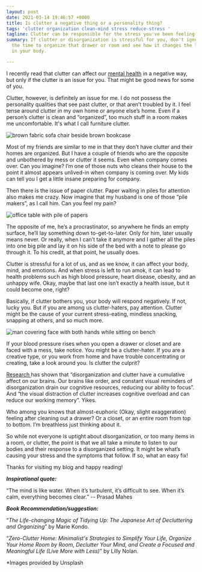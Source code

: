 ```yaml
---
layout: post
date: 2021-03-14 19:46:57 +0000
title: Is clutter a negative thing or a personality thing?
tags: 'clutter organization clean-mind stress reduce-stress '
tagline: Clutter can be responsible for the stress you've been feeling.
summary: If clutter or disorganization is stressful for you, don't ignore it. Take
  the time to organize that drawer or room and see how it changes the level of stress
  in your body.

---
```


I recently read that clutter can affect our [mental health](https://www.verywellmind.com/psychology-of-a-messy-room-4171244 "mental health") in a negative way, but only if the clutter is an issue for you. That might be good news for some of you.

Clutter, however, is definitely an issue for me. I do not possess the personality qualities that see past clutter, or that aren’t troubled by it. I feel tense around clutter in my own home or anyone else’s home. Even if a person’s clutter is clean and “organized”, too much stuff in a room makes me uncomfortable. It's what I call furniture clutter.

![brown fabric sofa chair beside brown bookcase](https://images.unsplash.com/photo-1551133990-70307d02dc94?ixid=MXwxMjA3fDB8MHxzZWFyY2h8MTB8fHJvb20lMjBvZiUyMGZ1cm5pdHVyZXxlbnwwfHwwfA%3D%3D&ixlib=rb-1.2.1&w=1000&q=80)

Most of my friends are similar to me in that they don’t have clutter and their homes are organized. But I have a couple of friends who are the opposite and unbothered by mess or clutter it seems. Even when company comes over. Can you imagine? I’m one of those nuts who cleans their house to the point it almost appears unlived-in when company is coming over. My kids can tell you I get a little insane preparing for company.

Then there is the issue of paper clutter. Paper waiting in piles for attention also makes me crazy. Now imagine that my husband is one of those “pile makers”, as I call him. Can you feel my pain?

![office table with pile of papers](https://images.unsplash.com/photo-1566699270403-3f7e3f340664?ixid=MXwxMjA3fDB8MHxzZWFyY2h8MTJ8fG1lc3N5JTIwcm9vbXxlbnwwfHwwfA%3D%3D&ixlib=rb-1.2.1&w=1000&q=80)

The opposite of me, he’s a procrastinator, so anywhere he finds an empty surface, he’ll lay something down to-get-to-later. Only for him, later usually means never. Or really, when I can’t take it anymore and I gather all the piles into one big pile and lay it on his side of the bed with a note to please go through it. To his credit, at that point, he usually does.

Clutter is stressful for a lot of us, and as we know, it can affect your body, mind, and emotions. And when stress is left to run amok, it can lead to health problems such as high blood pressure, heart disease, obesity, and an unhappy wife. Okay, maybe that last one isn’t exactly a health issue, but it could become one, right?

Basically, if clutter bothers you, your body will respond negatively. If not, lucky you. But if you are among us clutter-haters, pay attention. Clutter might be the cause of your current stress-eating, mindless snacking, snapping at others, and so much more.

![man covering face with both hands while sitting on bench](https://images.unsplash.com/photo-1541199249251-f713e6145474?ixid=MXwxMjA3fDB8MHxzZWFyY2h8MXx8c3RyZXNzZWQlMjBvdXR8ZW58MHx8MHw%3D&ixlib=rb-1.2.1&w=1000&q=80)

If your blood pressure rises when you open a drawer or closet and are faced with a mess, take notice. You might be a clutter-hater. If you are a creative type, or you work from home and have trouble concentrating or creating, take a look around you. Is clutter the culprit?

[Research ](https://www1.racgp.org.au/newsgp/clinical/what-does-clutter-do-to-your-brain-and-body#:\~:text=But%20research%20shows%20disorganisation%20and,can%20reduce%20our%20working%20memory. "Research")has shown that “disorganization and clutter have a cumulative affect on our brains. Our brains like order, and constant visual reminders of disorganization drain our cognitive resources, reducing our ability to focus”. And “the visual distraction of clutter increases cognitive overload and can reduce our working memory”. Yikes.

Who among you knows that almost-euphoric (Okay, slight exaggeration) feeling after cleaning out a drawer? Or a closet, or an entire room from top to bottom. I’m breathless just thinking about it.

So while not everyone is uptight about disorganization, or too many items in a room, or clutter, the point is that we all take a minute to listen to our bodies and their response to a disorganized setting. It might be what’s causing your stress and the symptoms that follow. If so, what an easy fix!

Thanks for visiting my blog and happy reading!

**_Inspirational quote:_**

“The mind is like water. When it’s turbulent, it’s difficult to see. When it’s calm, everything becomes clear.” -- Prasad Mahes

**_Book Recommendation/suggestion:_**

“_The Life-changing Magic of Tidying Up: The Japanese Art of Decluttering and Organizing_” by Marie Kondo.

“_Zero-Clutter Home: Minimalist's Strategies to Simplify Your Life, Organize Your Home Room by Room, Declutter Your Mind, and Create a Focused and Meaningful Life (Live More with Less)_” by Lilly Nolan.

\*Images provided by Unsplash